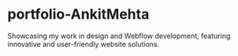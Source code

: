# portfolio-AnkitMehta
Showcasing my work in design and Webflow development, featuring innovative and user-friendly website solutions.

